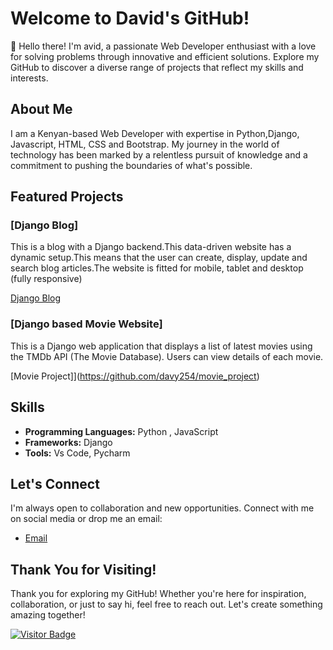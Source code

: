 # Welcome to David's GitHub!

👋 Hello there! I'm avid, a passionate Web Developer enthusiast with a love for solving problems through innovative and efficient solutions. Explore my GitHub to discover a diverse range of projects that reflect my skills and interests.

## About Me

I am a Kenyan-based Web Developer with expertise in Python,Django, Javascript, HTML, CSS and Bootstrap. My journey in the world of technology has been marked by a relentless pursuit of knowledge and a commitment to pushing the boundaries of what's possible.

## Featured Projects 

### [Django Blog]
This is a blog with a Django backend.This data-driven website has a dynamic setup.This means that the user can create, display, update and search blog articles.The website is fitted for mobile, tablet and desktop (fully responsive)

[Django Blog](https://github.com/davy254/django_blog_2)

### [Django based Movie Website]
This is a Django web application that displays a list of latest movies using the TMDb API (The Movie Database). Users can view details of each movie.

[Movie Project]](https://github.com/davy254/movie_project)

## Skills

- **Programming Languages:** Python , JavaScript
- **Frameworks:** Django
- **Tools:** Vs Code, Pycharm


## Let's Connect

I'm always open to collaboration and new opportunities. Connect with me on social media or drop me an email:
- [Email](mailto:davidmunyiri2@gmail.com)

## Thank You for Visiting!

Thank you for exploring my GitHub! Whether you're here for inspiration, collaboration, or just to say hi, feel free to reach out. Let's create something amazing together!

[![Visitor Badge](https://visitor-badge.glitch.me/badge?page_id=your-username.your-username)](https://github.com/your-username/your-username)

